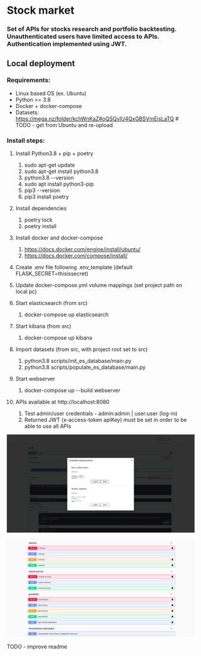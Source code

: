 # Stock market

### Set of APIs for stocks research and portfolio backtesting. Unauthenticated users have limited access to APIs. Authentication implemented using JWT.

## Local deployment

### Requirements:

* Linux based OS (ex. Ubuntu)
* Python >= 3.8
* Docker + docker-compose
* Datasets: https://mega.nz/folder/kchWnKaZ#oQSQyIU4QxGBSVmEjsLaTQ # TODO - get from Ubuntu and re-upload

### Install steps:

1. Install Python3.8 + pip + poetry
    1. sudo apt-get update
    2. sudo apt-get install python3.8
    3. python3.8 --version
    4. sudo apt install python3-pip
    5. pip3 --version
    6. pip3 install poetry 

2. Install dependencies
    1. poetry lock
    2. poetry install

3. Install docker and docker-compose
    1. https://docs.docker.com/engine/install/ubuntu/
    2. https://docs.docker.com/compose/install/

4. Create .env file following .env\_template (default FLASK\_SECRET=thisissecret)

5. Update docker-compose.yml volume mappings (set project path on local pc)

6. Start elasticsearch (from src)
    1. docker-compose up elasticsearch

7. Start kibana (from src)
    1. docker-compose up kibana

8. Import datasets (from src, with project root set to src)
    1. python3.8 scripts/init_es_database/main.py
    2. python3.8 scripts/populate_es_database/main.py

9. Start webserver
    1. docker-compose up --build webserver

10. APIs available at http://localhost:8080
    1. Test admin/user credentials - admin:admin | user:user (log-in)
    2. Returned JWT (x-access-token apiKey) must be set in order to be able to use all APIs

![](auth.png)
    
![](apis.png)

TODO - improve readme